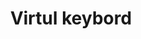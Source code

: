 ---
title: "Virtul keybord"
description: "Lorem ipsum dolor sit amet"
heroImage: "/src/img/photo6.avif"
icon: '/src/img/icons/channels4_profile.jpg'
chanel: 'HTML/CSS/JS'
views: '75k'
time: '5 mounth ago'
subscribers: '57k'
---